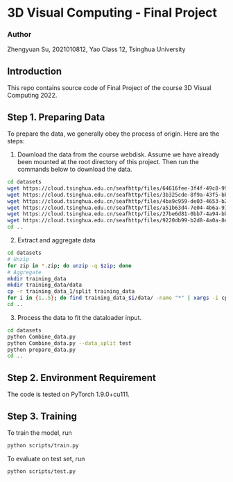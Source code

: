 # 3D Visual Computing - Final Project
### Author
Zhengyuan Su, 2021010812, Yao Class 12, Tsinghua University

## Introduction
This repo contains source code of Final Project of the course 3D Visual Computing 2022. 

## Step 1. Preparing Data
To prepare the data, we generally obey the process of origin. Here are the steps: 

1. Download the data from the course webdisk. Assume we have already been mounted at the root directory of this project. Then run the commands below to download the data. 

```bash
cd datasets
wget https://cloud.tsinghua.edu.cn/seafhttp/files/64616fee-3f4f-49c8-992d-d6d5e5e3e0da/testing_data.zip
wget https://cloud.tsinghua.edu.cn/seafhttp/files/3b325cde-8f9a-43f5-bbd2-1b0977b6ee93/training_data_1.zip
wget https://cloud.tsinghua.edu.cn/seafhttp/files/4ba9c959-de03-4653-b28d-6333a14da020/training_data_2.zip
wget https://cloud.tsinghua.edu.cn/seafhttp/files/a51b63d4-7e04-4b6a-97bd-086d4f9a1700/training_data_3.zip
wget https://cloud.tsinghua.edu.cn/seafhttp/files/27be6d81-0bb7-4a94-bbe7-695a368c46ed/training_data_4.zip
wget https://cloud.tsinghua.edu.cn/seafhttp/files/9220db99-b2d8-4a0a-8e7c-502bc1dc9d32/training_data_5.zip
cd ..
```

2. Extract and aggregate data 

```bash
cd datasets
# Unzip
for zip in *.zip; do unzip -q $zip; done 
# Aggregate
mkdir training_data
mkdir training_data/data
cp -r training_data_1/split training_data
for i in {1..5}; do find training_data_$i/data/ -name "*" | xargs -i cp -r {} training_data/data/; done
cd ..
```

3. Process the data to fit the dataloader input. 

```bash
cd datasets
python Combine_data.py
python Combine_data.py --data_split test
python prepare_data.py
cd ..
```

## Step 2. Environment Requirement
The code is tested on PyTorch 1.9.0+cu111. 

## Step 3. Training
To train the model, run
```bash
python scripts/train.py
```
To evaluate on test set, run
```bash
python scripts/test.py
```